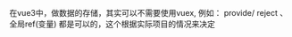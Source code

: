 <!--
 * @Author: branton
 * @Date: 2021-11-23 11:01:57
 * @LastEditors: branton
 * @LastEditTime: 2021-11-23 16:36:18
 * @Description: 修改文件
 * @FilePath: \qingjiaoe:\branton\study\vite-demo1\README.md
-->
在vue3中，做数据的存储，其实可以不需要使用vuex, 例如： provide/ reject 、 全局ref(变量) 都是可以的，这个根据实际项目的情况来决定